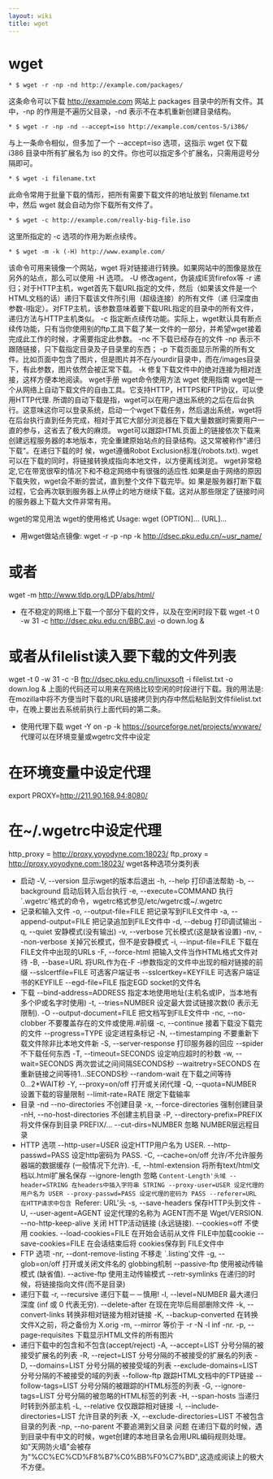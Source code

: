 ```yaml
---
layout: wiki
title: wget
---
```


# wget
	* $ wget -r -np -nd http://example.com/packages/

这条命令可以下载 http://example.com 网站上 packages 目录中的所有文件。其中，-np 的作用是不遍历父目录，-nd 表示不在本机重新创建目录结构。

	* $ wget -r -np -nd --accept=iso http://example.com/centos-5/i386/

与上一条命令相似，但多加了一个 --accept=iso 选项，这指示 wget 仅下载 i386 目录中所有扩展名为 iso 的文件。你也可以指定多个扩展名，只需用逗号分隔即可。

	* $ wget -i filename.txt

此命令常用于批量下载的情形，把所有需要下载文件的地址放到 filename.txt 中，然后 wget 就会自动为你下载所有文件了。

	* $ wget -c http://example.com/really-big-file.iso

这里所指定的 -c 选项的作用为断点续传。

	* $ wget -m -k (-H) http://www.example.com/

该命令可用来镜像一个网站，wget 将对链接进行转换。如果网站中的图像是放在另外的站点，那么可以使用 -H 选项。
-U 修改agent，伪装成IE货firefox等
-r 递归；对于HTTP主机，wget首先下载URL指定的文件，然后（如果该文件是一个HTML文档的话）递归下载该文件所引用（超级连接）的所有文件（递 归深度由参数-l指定）。对FTP主机，该参数意味着要下载URL指定的目录中的所有文件，递归方法与HTTP主机类似。
-c 指定断点续传功能。实际上，wget默认具有断点续传功能，只有当你使用别的ftp工具下载了某一文件的一部分，并希望wget接着完成此工作的时候，才需要指定此参数。
-nc 不下载已经存在的文件
-np 表示不跟随链接，只下载指定目录及子目录里的东西；
-p 下载页面显示所需的所有文件。比如页面中包含了图片，但是图片并不在/yourdir目录中，而在/images目录下，有此参数，图片依然会被正常下载。
-k 修复下载文件中的绝对连接为相对连接，这样方便本地阅读。
wget手册 wget命令使用方法
wget 使用指南
wget是一个从网络上自动下载文件的自由工具。它支持HTTP，HTTPS和FTP协议，可以使用HTTP代理.
所谓的自动下载是指，wget可以在用户退出系统的之后在后台执行。这意味这你可以登录系统，启动一个wget下载任务，然后退出系统，wget将在后台执行直到任务完成，相对于其它大部分浏览器在下载大量数据时需要用户一直的参与，这省去了极大的麻烦。
wget可以跟踪HTML页面上的链接依次下载来创建远程服务器的本地版本，完全重建原始站点的目录结构。这又常被称作"递归下载"。在递归下载的时 候，wget遵循Robot Exclusion标准(/robots.txt). wget可以在下载的同时，将链接转换成指向本地文件，以方便离线浏览。
wget非常稳定,它在带宽很窄的情况下和不稳定网络中有很强的适应性.如果是由于网络的原因下载失败，wget会不断的尝试，直到整个文件下载完毕。如 果是服务器打断下载过程，它会再次联到服务器上从停止的地方继续下载。这对从那些限定了链接时间的服务器上下载大文件非常有用。


wget的常见用法
wget的使用格式
Usage: wget (OPTION]... (URL]...

* 用wget做站点镜像:
wget -r -p -np -k http://dsec.pku.edu.cn/~usr_name/
# 或者
wget -m http://www.tldp.org/LDP/abs/html/
* 在不稳定的网络上下载一个部分下载的文件，以及在空闲时段下载
wget -t 0 -w 31 -c http://dsec.pku.edu.cn/BBC.avi -o down.log &
# 或者从filelist读入要下载的文件列表
wget -t 0 -w 31 -c -B ftp://dsec.pku.edu.cn/linuxsoft -i filelist.txt -o down.log &
上面的代码还可以用来在网络比较空闲的时段进行下载。我的用法是:在mozilla中将不方便当时下载的URL链接拷贝到内存中然后粘贴到文件filelist.txt中，在晚上要出去系统前执行上面代码的第二条。
* 使用代理下载 
wget -Y on -p -k https://sourceforge.net/projects/wvware/
代理可以在环境变量或wgetrc文件中设定
# 在环境变量中设定代理
export PROXY=http://211.90.168.94:8080/
# 在~/.wgetrc中设定代理
http_proxy = http://proxy.yoyodyne.com:18023/
ftp_proxy = http://proxy.yoyodyne.com:18023/
wget各种选项分类列表
* 启动
-V, --version 显示wget的版本后退出
-h, --help 打印语法帮助
-b, --background 启动后转入后台执行
-e, --execute=COMMAND 执行`.wgetrc'格式的命令，wgetrc格式参见/etc/wgetrc或~/.wgetrc
* 记录和输入文件
-o, --output-file=FILE 把记录写到FILE文件中
-a, --append-output=FILE 把记录追加到FILE文件中
-d, --debug 打印调试输出
-q, --quiet 安静模式(没有输出)
-v, --verbose 冗长模式(这是缺省设置)
-nv, --non-verbose 关掉冗长模式，但不是安静模式
-i, --input-file=FILE 下载在FILE文件中出现的URLs
-F, --force-html 把输入文件当作HTML格式文件对待
-B, --base=URL 将URL作为在-F -i参数指定的文件中出现的相对链接的前缀
--sslcertfile=FILE 可选客户端证书
--sslcertkey=KEYFILE 可选客户端证书的KEYFILE
--egd-file=FILE 指定EGD socket的文件名
* 下载
--bind-address=ADDRESS 指定本地使用地址(主机名或IP，当本地有多个IP或名字时使用)
-t, --tries=NUMBER 设定最大尝试链接次数(0 表示无限制).
-O --output-document=FILE 把文档写到FILE文件中
-nc, --no-clobber 不要覆盖存在的文件或使用.#前缀
-c, --continue 接着下载没下载完的文件
--progress=TYPE 设定进程条标记
-N, --timestamping 不要重新下载文件除非比本地文件新
-S, --server-response 打印服务器的回应
--spider 不下载任何东西
-T, --timeout=SECONDS 设定响应超时的秒数
-w, --wait=SECONDS 两次尝试之间间隔SECONDS秒
--waitretry=SECONDS 在重新链接之间等待1...SECONDS秒
--random-wait 在下载之间等待0...2*WAIT秒
-Y, --proxy=on/off 打开或关闭代理
-Q, --quota=NUMBER 设置下载的容量限制
--limit-rate=RATE 限定下载输率
* 目录
-nd --no-directories 不创建目录
-x, --force-directories 强制创建目录
-nH, --no-host-directories 不创建主机目录
-P, --directory-prefix=PREFIX 将文件保存到目录 PREFIX/...
--cut-dirs=NUMBER 忽略 NUMBER层远程目录
* HTTP 选项
--http-user=USER 设定HTTP用户名为 USER.
--http-passwd=PASS 设定http密码为 PASS.
-C, --cache=on/off 允许/不允许服务器端的数据缓存 (一般情况下允许).
-E, --html-extension 将所有text/html文档以.html扩展名保存
--ignore-length 忽略 `Content-Length'头域
--header=STRING 在headers中插入字符串 STRING
--proxy-user=USER 设定代理的用户名为 USER
--proxy-passwd=PASS 设定代理的密码为 PASS
--referer=URL 在HTTP请求中包含 `Referer: URL'头
-s, --save-headers 保存HTTP头到文件
-U, --user-agent=AGENT 设定代理的名称为 AGENT而不是 Wget/VERSION.
--no-http-keep-alive 关闭 HTTP活动链接 (永远链接).
--cookies=off 不使用 cookies.
--load-cookies=FILE 在开始会话前从文件 FILE中加载cookie
--save-cookies=FILE 在会话结束后将 cookies保存到 FILE文件中
* FTP 选项
-nr, --dont-remove-listing 不移走 `.listing'文件
-g, --glob=on/off 打开或关闭文件名的 globbing机制
--passive-ftp 使用被动传输模式 (缺省值).
--active-ftp 使用主动传输模式
--retr-symlinks 在递归的时候，将链接指向文件(而不是目录)
* 递归下载
-r, --recursive 递归下载－－慎用!
-l, --level=NUMBER 最大递归深度 (inf 或 0 代表无穷).
--delete-after 在现在完毕后局部删除文件
-k, --convert-links 转换非相对链接为相对链接
-K, --backup-converted 在转换文件X之前，将之备份为 X.orig
-m, --mirror 等价于 -r -N -l inf -nr.
-p, --page-requisites 下载显示HTML文件的所有图片
* 递归下载中的包含和不包含(accept/reject)
-A, --accept=LIST 分号分隔的被接受扩展名的列表
-R, --reject=LIST 分号分隔的不被接受的扩展名的列表
-D, --domains=LIST 分号分隔的被接受域的列表
--exclude-domains=LIST 分号分隔的不被接受的域的列表
--follow-ftp 跟踪HTML文档中的FTP链接
--follow-tags=LIST 分号分隔的被跟踪的HTML标签的列表
-G, --ignore-tags=LIST 分号分隔的被忽略的HTML标签的列表
-H, --span-hosts 当递归时转到外部主机
-L, --relative 仅仅跟踪相对链接
-I, --include-directories=LIST 允许目录的列表
-X, --exclude-directories=LIST 不被包含目录的列表
-np, --no-parent 不要追溯到父目录
问题
在递归下载的时候，遇到目录中有中文的时候，wget创建的本地目录名会用URL编码规则处理。如"天网防火墙"会被存为"%CC%EC%CD%F8%B7%C0%BB%F0%C7%BD",这造成阅读上的极大不方便。
